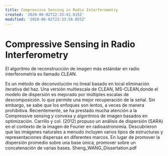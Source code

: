 ```yaml
---
title: Compressive Sensing in Radio Interferometry
created: '2020-06-02T22:33:41.615Z'
modified: '2020-06-02T22:33:56.055Z'
---
```


# Compressive Sensing in Radio Interferometry

El algoritmo de reconstrucción de imagen más estándar en radio interferometría es llamado CLEAN.

Es un método de deconvolución no lineal basado en local eliminación iterativa del haz.
 Una versión multiescala de CLEAN, MS-CLEAN,donde el modelo de dispersión es mejorado por múltiples escalas de descomposición.
 lo que permite una mejor recuperación de la señal. 
Sin embargo, se sabe que los enfoques son lentos, a veces de manera prohibitiva.
Recientemente, se ha prestado mucha atención a la  Compressive sensing  y convexa y algoritmos de imagen basados ​​en optimización. 
Carrillo y col. (2012) propuso un análisis de dispersión (SARA) en el contexto de la imagen de Fourier en radioastronomía.
Descubrieron que las imágenes naturales a menudo incluyen varios tipos de estructuras y representaciones dispersas en diferentes marcos. En lugar de promover la dispersión promedio sobre una base única, promover sobre un concatenación de varias bases.
Sheng_WANG_Dissertation.pdf
